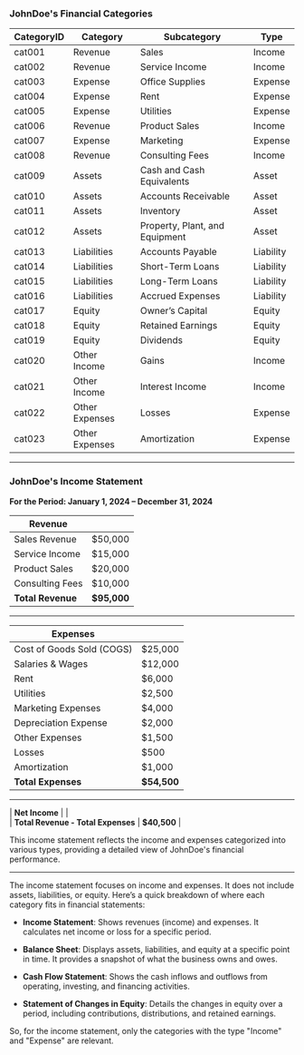 
### JohnDoe's Financial Categories

| **CategoryID** | **Category** | **Subcategory**       | **Type** |
| -------------- | ------------ | --------------------- | -------- |
| cat001          | Revenue       | Sales                 | Income   |
| cat002          | Revenue       | Service Income        | Income   |
| cat003          | Expense       | Office Supplies       | Expense  |
| cat004          | Expense       | Rent                  | Expense  |
| cat005          | Expense       | Utilities             | Expense  |
| cat006          | Revenue       | Product Sales         | Income   |
| cat007          | Expense       | Marketing             | Expense  |
| cat008          | Revenue       | Consulting Fees       | Income   |
| cat009          | Assets        | Cash and Cash Equivalents | Asset   |
| cat010          | Assets        | Accounts Receivable   | Asset    |
| cat011          | Assets        | Inventory             | Asset    |
| cat012          | Assets        | Property, Plant, and Equipment | Asset |
| cat013          | Liabilities    | Accounts Payable      | Liability |
| cat014          | Liabilities    | Short-Term Loans      | Liability |
| cat015          | Liabilities    | Long-Term Loans       | Liability |
| cat016          | Liabilities    | Accrued Expenses      | Liability |
| cat017          | Equity         | Owner’s Capital       | Equity   |
| cat018          | Equity         | Retained Earnings     | Equity   |
| cat019          | Equity         | Dividends             | Equity   |
| cat020          | Other Income   | Gains                 | Income   |
| cat021          | Other Income   | Interest Income       | Income   |
| cat022          | Other Expenses | Losses                | Expense  |
| cat023          | Other Expenses | Amortization          | Expense  |

----

### JohnDoe's Income Statement

**For the Period: January 1, 2024 – December 31, 2024**

| **Revenue**                     |                          |  
| -------------------------------- | ------------------------ |  
| Sales Revenue                    | $50,000                  |  
| Service Income                   | $15,000                  |  
| Product Sales                    | $20,000                  |  
| Consulting Fees                  | $10,000                  |  
| **Total Revenue**                | **$95,000**              |

---

| **Expenses**                     |                          |  
| -------------------------------- | ------------------------ |  
| Cost of Goods Sold (COGS)         | $25,000                  |  
| Salaries & Wages                 | $12,000                  |  
| Rent                             | $6,000                   |  
| Utilities                        | $2,500                   |  
| Marketing Expenses               | $4,000                   |  
| Depreciation Expense             | $2,000                   |  
| Other Expenses                   | $1,500                   |  
| Losses                            | $500                    |  
| Amortization                     | $1,000                   |  
| **Total Expenses**               | **$54,500**              |

---

| **Net Income**                   |                          |  
| **Total Revenue - Total Expenses** | **$40,500**            |

This income statement reflects the income and expenses categorized into various types, providing a detailed view of JohnDoe's financial performance.

----
The income statement focuses on income and expenses. It does not include assets, liabilities, or equity. Here’s a quick breakdown of where each category fits in financial statements:

- **Income Statement**: Shows revenues (income) and expenses. It calculates net income or loss for a specific period.

- **Balance Sheet**: Displays assets, liabilities, and equity at a specific point in time. It provides a snapshot of what the business owns and owes.

- **Cash Flow Statement**: Shows the cash inflows and outflows from operating, investing, and financing activities.

- **Statement of Changes in Equity**: Details the changes in equity over a period, including contributions, distributions, and retained earnings.

So, for the income statement, only the categories with the type "Income" and "Expense" are relevant.
